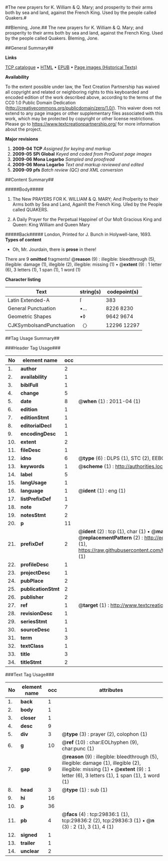 #The new prayers for K. William & Q. Mary; and prosperity to their arms both by sea and land, against the French King. Used by the people called Quakers.#

##Bleming, Jone.##
The new prayers for K. William & Q. Mary; and prosperity to their arms both by sea and land, against the French King. Used by the people called Quakers.
Bleming, Jone.

##General Summary##

**Links**

[TCP catalogue](http://www.ota.ox.ac.uk/tcp/)  • 
[HTML](http://tei.it.ox.ac.uk/tcp/Texts-HTML/free/A28/A28377.html)  • 
[EPUB](http://tei.it.ox.ac.uk/tcp/Texts-EPUB/free/A28/A28377.epub) • 
[Page images (Historical Texts)](https://historicaltexts.jisc.ac.uk/eebo-99825454e)

**Availability**

To the extent possible under law, the Text Creation Partnership has waived all copyright and related or neighboring rights to this keyboarded and encoded edition of the work described above, according to the terms of the CC0 1.0 Public Domain Dedication (http://creativecommons.org/publicdomain/zero/1.0/). This waiver does not extend to any page images or other supplementary files associated with this work, which may be protected by copyright or other license restrictions. Please go to https://www.textcreationpartnership.org/ for more information about the project.

**Major revisions**

1. __2009-04__ __TCP__ *Assigned for keying and markup*
1. __2009-05__ __SPi Global__ *Keyed and coded from ProQuest page images*
1. __2009-06__ __Mona Logarbo__ *Sampled and proofread*
1. __2009-06__ __Mona Logarbo__ *Text and markup reviewed and edited*
1. __2009-09__ __pfs__ *Batch review (QC) and XML conversion*

##Content Summary##

#####Body#####

1. The New PRAYERS FOR K. WILLIAM & Q. MARY; And Proſperity to their Arms both by Sea and Land, Againſt the French King. Uſed by the People called QUAKERS.

1. A Daily Prayer for the Perpetual Happineſ of Our Moſt Gracious King and Queen: King William and Queen Mary

#####Back#####
London, Printed for J. Bunch in Holywell-lane, 1693.
**Types of content**

  * Oh, Mr. Jourdain, there is **prose** in there!

There are 9 **omitted** fragments! 
 @__reason__ (9) : illegible: bleedthrough (5), illegible: damage (1), illegible (2), illegible: missing (1)  •  @__extent__ (9) : 1 letter (6), 3 letters (1), 1 span (1), 1 word (1)

**Character listing**


|Text|string(s)|codepoint(s)|
|---|---|---|
|Latin Extended-A|ſ|383|
|General Punctuation|•…|8226 8230|
|Geometric Shapes|▪◊|9642 9674|
|CJKSymbolsandPunctuation|〈〉|12296 12297|

##Tag Usage Summary##

###Header Tag Usage###

|No|element name|occ|attributes|
|---|---|---|---|
|1.|__author__|2||
|2.|__availability__|1||
|3.|__biblFull__|1||
|4.|__change__|5||
|5.|__date__|8| @__when__ (1) : 2011-04 (1)|
|6.|__edition__|1||
|7.|__editionStmt__|1||
|8.|__editorialDecl__|1||
|9.|__encodingDesc__|1||
|10.|__extent__|2||
|11.|__fileDesc__|1||
|12.|__idno__|6| @__type__ (6) : DLPS (1), STC (2), EEBO-CITATION (1), PROQUEST (1), VID (1)|
|13.|__keywords__|1| @__scheme__ (1) : http://authorities.loc.gov/ (1)|
|14.|__label__|5||
|15.|__langUsage__|1||
|16.|__language__|1| @__ident__ (1) : eng (1)|
|17.|__listPrefixDef__|1||
|18.|__note__|7||
|19.|__notesStmt__|2||
|20.|__p__|11||
|21.|__prefixDef__|2| @__ident__ (2) : tcp (1), char (1)  •  @__matchPattern__ (2) : ([0-9\-]+):([0-9IVX]+) (1), (.+) (1)  •  @__replacementPattern__ (2) : http://eebo.chadwyck.com/downloadtiff?vid=$1&page=$2 (1), https://raw.githubusercontent.com/textcreationpartnership/Texts/master/tcpchars.xml#$1 (1)|
|22.|__profileDesc__|1||
|23.|__projectDesc__|1||
|24.|__pubPlace__|2||
|25.|__publicationStmt__|2||
|26.|__publisher__|2||
|27.|__ref__|1| @__target__ (1) : http://www.textcreationpartnership.org/docs/. (1)|
|28.|__revisionDesc__|1||
|29.|__seriesStmt__|1||
|30.|__sourceDesc__|1||
|31.|__term__|3||
|32.|__textClass__|1||
|33.|__title__|3||
|34.|__titleStmt__|2||


###Text Tag Usage###

|No|element name|occ|attributes|
|---|---|---|---|
|1.|__back__|1||
|2.|__body__|1||
|3.|__closer__|1||
|4.|__desc__|9||
|5.|__div__|3| @__type__ (3) : prayer (2), colophon (1)|
|6.|__g__|10| @__ref__ (10) : char:EOLhyphen (9), char:punc (1)|
|7.|__gap__|9| @__reason__ (9) : illegible: bleedthrough (5), illegible: damage (1), illegible (2), illegible: missing (1)  •  @__extent__ (9) : 1 letter (6), 3 letters (1), 1 span (1), 1 word (1)|
|8.|__head__|3| @__type__ (1) : sub (1)|
|9.|__hi__|16||
|10.|__p__|36||
|11.|__pb__|4| @__facs__ (4) : tcp:29836:1 (1), tcp:29836:2 (2), tcp:29836:3 (1)  •  @__n__ (3) : 2 (1), 3 (1), 4 (1)|
|12.|__signed__|1||
|13.|__trailer__|1||
|14.|__unclear__|2||
